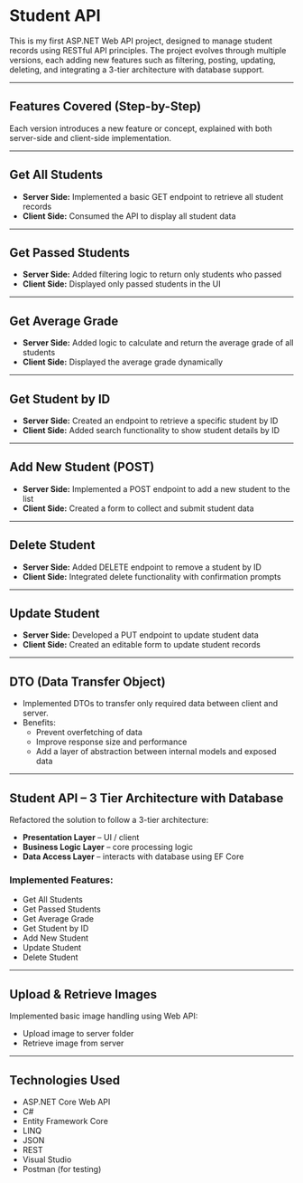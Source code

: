 # Student API

This is my first ASP.NET Web API project, designed to manage student records using RESTful API principles. 
The project evolves through multiple versions, each adding new features such as filtering, posting, updating, deleting, and integrating a 3-tier architecture with database support.

---

## Features Covered (Step-by-Step)

Each version introduces a new feature or concept, explained with both server-side and client-side implementation.

---
## Get All Students
- **Server Side:** Implemented a basic GET endpoint to retrieve all student records  
- **Client Side:** Consumed the API to display all student data  

---

## Get Passed Students
- **Server Side:** Added filtering logic to return only students who passed  
- **Client Side:** Displayed only passed students in the UI  

---

## Get Average Grade
- **Server Side:** Added logic to calculate and return the average grade of all students  
- **Client Side:** Displayed the average grade dynamically

---

## Get Student by ID
- **Server Side:** Created an endpoint to retrieve a specific student by ID  
- **Client Side:** Added search functionality to show student details by ID

---

## Add New Student (POST)
- **Server Side:** Implemented a POST endpoint to add a new student to the list  
- **Client Side:** Created a form to collect and submit student data

---

## Delete Student
- **Server Side:** Added DELETE endpoint to remove a student by ID  
- **Client Side:** Integrated delete functionality with confirmation prompts

---

## Update Student
- **Server Side:** Developed a PUT endpoint to update student data  
- **Client Side:** Created an editable form to update student records

---

## DTO (Data Transfer Object)
- Implemented DTOs to transfer only required data between client and server.
- Benefits:
  - Prevent overfetching of data  
  - Improve response size and performance  
  - Add a layer of abstraction between internal models and exposed data  

---

## Student API – 3 Tier Architecture with Database
Refactored the solution to follow a 3-tier architecture:
- **Presentation Layer** – UI / client  
- **Business Logic Layer** – core processing logic  
- **Data Access Layer** – interacts with database using EF Core  

### Implemented Features:
- Get All Students  
- Get Passed Students  
- Get Average Grade  
- Get Student by ID  
- Add New Student  
- Update Student  
- Delete Student  

---

## Upload & Retrieve Images
Implemented basic image handling using Web API:
- Upload image to server folder  
- Retrieve image from server  


---

## Technologies Used

- ASP.NET Core Web API
- C#
- Entity Framework Core
- LINQ
- JSON
- REST
- Visual Studio
- Postman (for testing)
